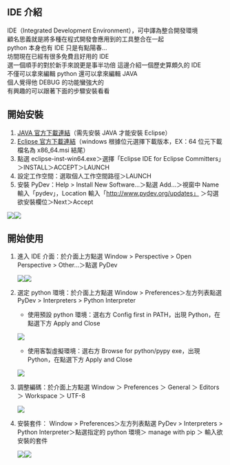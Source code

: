 ## IDE 介紹
IDE（Integrated Development Environment），可中譯為整合開發環境  
顧名思義就是將多種在程式開發會應用到的工具整合在一起  
python 本身也有 IDE 只是有點陽春...  
坊間現在已經有很多免費且好用的 IDE  
選一個順手的對於新手來說更是事半功倍
這邊介紹一個歷史算頗久的 IDE  
不僅可以拿來編輯 python 還可以拿來編輯 JAVA  
個人覺得他 DEBUG 的功能蠻強大的  
有興趣的可以跟著下面的步驟安裝看看  

## 開始安裝
1. [JAVA 官方下載連結](https://github.com/ojdkbuild/ojdkbuild/blob/master/README.md)（需先安裝 JAVA 才能安裝 Eclipse）  
2. [Eclipse 官方下載連結](https://www.eclipse.org/downloads/)（windows 根據位元選擇下載版本，EX：64 位元下載檔名為 x86_64.msi 結尾）  
3. 點選 eclipse-inst-win64.exe＞選擇「Eclipse IDE for Eclipse Committers」＞INSTALL＞ACCEPT＞LAUNCH
4. 設定工作空間：選取個人工作空間路徑＞LAUNCH
5. 安裝 PyDev：Help > Install New Software...＞點選 Add...＞視窗中 Name 輸入「pydev」，Location 輸入「http://www.pydev.org/updates」 ＞勾選欲安裝欄位＞Next＞Accept  
  
![](https://github.com/yuning-lin/EnvironmentSetup/blob/main/SetUpPic/install_pydev.png)![](https://github.com/yuning-lin/EnvironmentSetup/blob/main/SetUpPic/optional_columns.png)

## 開始使用
1. 進入 IDE 介面：於介面上方點選 Window > Perspective > Open Perspective > Other…＞點選 PyDev
  
    ![](https://github.com/yuning-lin/EnvironmentSetup/blob/main/SetUpPic/enter_eclipse_interface1.png)![](https://github.com/yuning-lin/EnvironmentSetup/blob/main/SetUpPic/enter_eclipse_interface2.png)  
  
2. 選定 python 環境：於介面上方點選 Window > Preferences＞左方列表點選 PyDev > Interpreters > Python Interpreter
    * 使用預設 python 環境：選右方 Config first in PATH，出現 Python，在點選下方 Apply and Close
      
    ![](https://github.com/yuning-lin/EnvironmentSetup/blob/main/SetUpPic/choose_python_env.png)  
      
    * 使用客製虛擬環境：選右方 Browse for python/pypy exe，出現 Python，在點選下方 Apply and Close
      
    ![](https://github.com/yuning-lin/EnvironmentSetup/blob/main/SetUpPic/choose_python_env2.png)  
      
3. 調整編碼：於介面上方點選 Window ＞ Preferences ＞ General ＞ Editors ＞ Workspace ＞ UTF-8  
     
    ![](https://github.com/yuning-lin/EnvironmentSetup/blob/main/SetUpPic/change_encoding.png)
      
4. 安裝套件： Window > Preferences＞左方列表點選 PyDev > Interpreters > Python Interpreter＞點選指定的 python 環境＞ manage with pip ＞ 輸入欲安裝的套件  
    
    ![](https://github.com/yuning-lin/EnvironmentSetup/blob/main/SetUpPic/manage_with_pip.PNG)![](https://github.com/yuning-lin/EnvironmentSetup/blob/main/SetUpPic/install_pkg.PNG)

